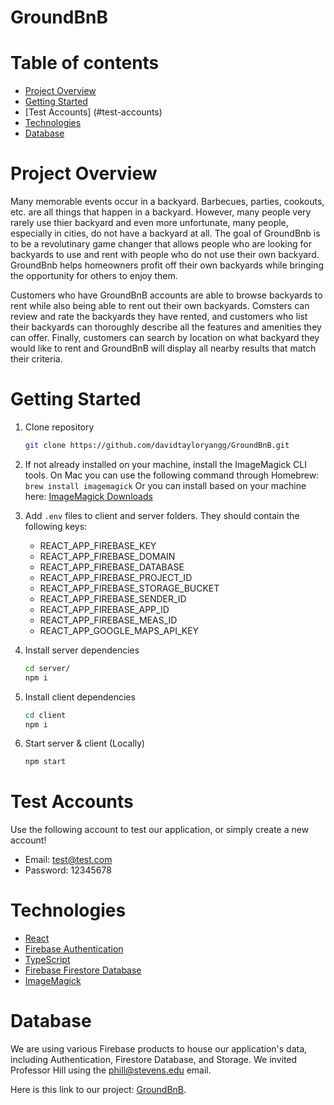 # GroundBnB

# Table of contents
* [Project Overview](#project-overview)
* [Getting Started](#getting-started)
* [Test Accounts] (#test-accounts)
* [Technologies](#technologies)
* [Database](#database)

<!-- Project Overview -->
# <a name="project-overview"></a>Project Overview

Many memorable events occur in a backyard. Barbecues, parties, cookouts, etc. are all things that happen in a backyard. However, many people very rarely use thier backyard and even more unfortunate, many people, especially in cities, do not have a backyard at all. The goal of GroundBnb is to be a revolutinary game changer that allows people who are looking for backyards to use and rent with people who do not use their own backyard. GroundBnb helps homeowners profit off their own backyards while bringing the opportunity for others to enjoy them.
<br>

Customers who have GroundBnB accounts are able to browse backyards to rent while also being able to rent out their own backyards. Comsters can review and rate the backyards they have rented, and customers who list their backyards can thoroughly describe all the features and amenities they can offer. Finally, customers can search by location on what backyard they would like to rent and GroundBnB will display all nearby results that match their criteria.

# <a name="getting-started"></a> Getting Started

1. Clone repository 
    ```sh
    git clone https://github.com/davidtayloryangg/GroundBnB.git
    ```
2. If not already installed on your machine, install the ImageMagick CLI tools. On Mac you can use the following command through Homebrew:
    `brew install imagemagick`
   Or you can install based on your machine here: [ImageMagick Downloads](https://imagemagick.org/script/download.php)
   
2. Add `.env` files to client and server folders. They should contain the following keys:
    * REACT_APP_FIREBASE_KEY
    * REACT_APP_FIREBASE_DOMAIN
    * REACT_APP_FIREBASE_DATABASE
    * REACT_APP_FIREBASE_PROJECT_ID
    * REACT_APP_FIREBASE_STORAGE_BUCKET
    * REACT_APP_FIREBASE_SENDER_ID
    * REACT_APP_FIREBASE_APP_ID
    * REACT_APP_FIREBASE_MEAS_ID
    * REACT_APP_GOOGLE_MAPS_API_KEY
3. Install server dependencies 
    ```sh
    cd server/
    npm i
    ```
4. Install client dependencies
    ```sh
    cd client
    npm i
5. Start server & client (Locally)
    ```sh
    npm start
    ```
# <a name="test-accounts"></a> Test Accounts
Use the following account to test our application, or simply create a new account!
* Email: test@test.com
* Password: 12345678

# <a name="technologies"></a>Technologies
* [React](https://reactjs.org/docs/getting-started.html)
* [Firebase Authentication](https://firebase.google.com/docs/auth)
* [TypeScript](https://www.typescriptlang.org/)
* [Firebase Firestore Database](https://firebase.google.com/docs/firestore)
* [ImageMagick](https://imagemagick.org/script/index.php)

# <a name="database"></a>Database
We are using various Firebase products to house our application's data, including Authentication, Firestore Database, and Storage. We invited Professor Hill using the phill@stevens.edu email.

Here is this link to our project: [GroundBnB](https://console.firebase.google.com/u/2/project/groundbnb-c4531/overview). 
